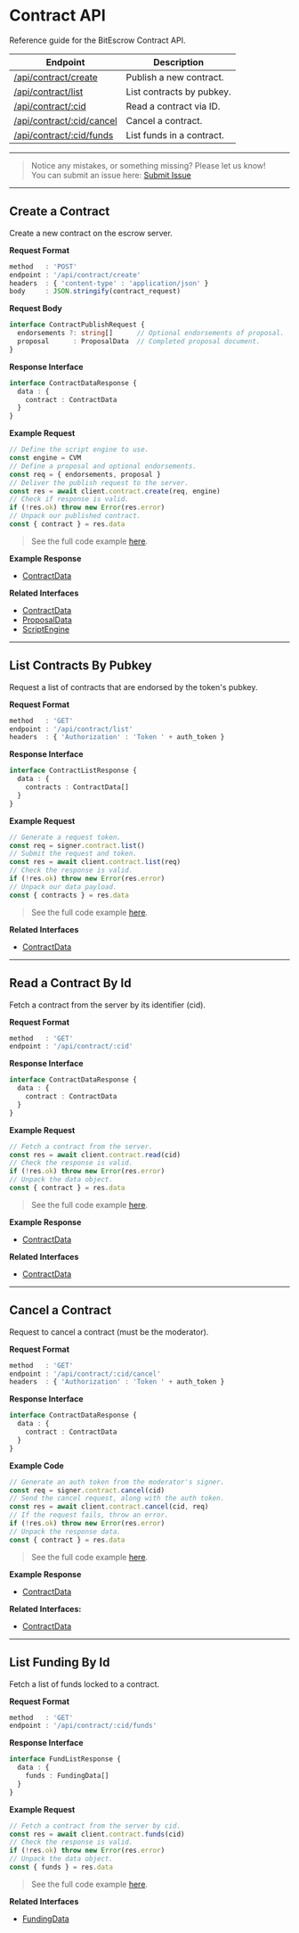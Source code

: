 # Contract API

Reference guide for the BitEscrow Contract API.

| Endpoint | Description |
|----------|-------------|
| [/api/contract/create](#create-a-contract)      | Publish a new contract.   |
| [/api/contract/list](#list-contracts-by-pubkey) | List contracts by pubkey. |
| [/api/contract/:cid](#read-a-contract-by-id)    | Read a contract via ID.   |
| [/api/contract/:cid/cancel](#cancel-a-contract) | Cancel a contract.        |
| [/api/contract/:cid/funds](#list-funding-by-id) | List funds in a contract. |

---
> Notice any mistakes, or something missing? Please let us know!  
> You can submit an issue here: [Submit Issue](https://github.com/BitEscrow/escrow-core/issues/new/choose)

---

## Create a Contract

Create a new contract on the escrow server.

**Request Format**

```ts
method   : 'POST'
endpoint : '/api/contract/create'
headers  : { 'content-type' : 'application/json' }
body     : JSON.stringify(contract_request)
```

**Request Body**

```ts
interface ContractPublishRequest {
  endorsements ?: string[]      // Optional endorsements of proposal.
  proposal      : ProposalData  // Completed proposal document.
}
```

**Response Interface**

```ts
interface ContractDataResponse {
  data : {
    contract : ContractData
  }
}
```

**Example Request**

```ts
// Define the script engine to use.
const engine = CVM
// Define a proposal and optional endorsements.
const req = { endorsements, proposal }
// Deliver the publish request to the server.
const res = await client.contract.create(req, engine)
// Check if response is valid.
if (!res.ok) throw new Error(res.error)
// Unpack our published contract.
const { contract } = res.data
```

> See the full code example [here](https://github.com/BitEscrow/escrow-core/tree/master/demo/api/contract/create.ts).

**Example Response**

- [ContractData](../examples/contractdata.md)

**Related Interfaces**

- [ContractData](../data/contract.md#contract-data)
- [ProposalData](../data/proposal.md#proposal-data)
- [ScriptEngine](../data/machine.md#script-engine-api)

---

## List Contracts By Pubkey

Request a list of contracts that are endorsed by the token's pubkey.

**Request Format**

```ts
method   : 'GET'
endpoint : '/api/contract/list'
headers  : { 'Authorization' : 'Token ' + auth_token }
```

**Response Interface**

```ts
interface ContractListResponse {
  data : {
    contracts : ContractData[]
  }
}
```

**Example Request**

```ts
// Generate a request token.
const req = signer.contract.list()
// Submit the request and token.
const res = await client.contract.list(req)
// Check the response is valid.
if (!res.ok) throw new Error(res.error)
// Unpack our data payload.
const { contracts } = res.data
```

> See the full code example [here](https://github.com/BitEscrow/escrow-core/tree/master/demo/api/contract/list.ts).

**Related Interfaces**

- [ContractData](../data/contract.md#contract-data)

---

## Read a Contract By Id

Fetch a contract from the server by its identifier (cid).

**Request Format**

```ts
method   : 'GET'
endpoint : '/api/contract/:cid'
```

**Response Interface**

```ts
interface ContractDataResponse {
  data : {
    contract : ContractData
  }
}
```

**Example Request**

```ts
// Fetch a contract from the server.
const res = await client.contract.read(cid)
// Check the response is valid.
if (!res.ok) throw new Error(res.error)
// Unpack the data object.
const { contract } = res.data
```

> See the full code example [here](https://github.com/BitEscrow/escrow-core/tree/master/demo/api/contract/read.ts).

**Example Response**

- [ContractData](../examples/contractdata.md)

**Related Interfaces**

- [ContractData](../data/contract.md#contract-data)

---

## Cancel a Contract

Request to cancel a contract (must be the moderator).

**Request Format**

```ts
method   : 'GET'
endpoint : '/api/contract/:cid/cancel'
headers  : { 'Authorization' : 'Token ' + auth_token }
```

**Response Interface**

```ts
interface ContractDataResponse {
  data : {
    contract : ContractData
  }
}
```

**Example Code**

```ts
// Generate an auth token from the moderator's signer.
const req = signer.contract.cancel(cid)
// Send the cancel request, along with the auth token.
const res = await client.contract.cancel(cid, req)
// If the request fails, throw an error.
if (!res.ok) throw new Error(res.error)
// Unpack the response data.
const { contract } = res.data
```

> See the full code example [here](https://github.com/BitEscrow/escrow-core/tree/master/demo/api/contract/cancel.ts).

**Example Response**

- [ContractData](../examples/contractdata.md)

**Related Interfaces:**

- [ContractData](../data/contract.md#contract-data)

---

## List Funding By Id

Fetch a list of funds locked to a contract.

**Request Format**

```ts
method   : 'GET'
endpoint : '/api/contract/:cid/funds'
```

**Response Interface**

```ts
interface FundListResponse {
  data : {
    funds : FundingData[]
  }
}
```

**Example Request**

```ts
// Fetch a contract from the server by cid.
const res = await client.contract.funds(cid)
// Check the response is valid.
if (!res.ok) throw new Error(res.error)
// Unpack the data object.
const { funds } = res.data
```

> See the full code example [here](https://github.com/BitEscrow/escrow-core/tree/master/demo/api/contract/funds.ts).

**Related Interfaces**

- [FundingData](../data/contract.md#funding-data)
